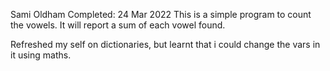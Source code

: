 Sami Oldham 
Completed: 24 Mar 2022
This is a simple program to count the vowels. It will report a sum of each vowel found.

Refreshed my self on dictionaries, but learnt that i could change the vars in it using maths. 